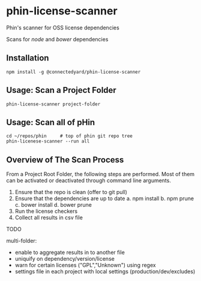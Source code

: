 # phin-license-scanner

Phin's scanner for OSS license dependencies

Scans for *node* and *bower* dependencies

## Installation

```npm install -g @connectedyard/phin-license-scanner```

## Usage: Scan a Project Folder

```phin-license-scanner project-folder```

## Usage: Scan all of pHin

```
cd ~/repos/phin     # top of phin git repo tree
phin-licenese-scanner --run all
```

## Overview of The Scan Process

From a Project Root Folder, the following steps are performed. Most of them can be activated
or deactivated through command line arguments.

1. Ensure that the repo is clean (offer to git pull)
2. Ensure that the dependencies are up to date
    a. npm install
    b. npm prune
    c. bower install
    d. bower prune
3. Run the license checkers
4. Collect all results in csv file


TODO

multi-folder:
* enable to aggregate results in to another file
* uniquify on dependency/version/license
* warn for certain licenses ("GPL","Unknown") using regex
* settings file in each project with local settings (production/dev/excludes)
    